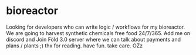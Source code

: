 # bioreactor
Looking for developers who can write logic / workflows for my bioreactor. We are going to harvest synthetic chemicals free food 24/7/365. Add me on discord and Join Föld 3.0 server where we can talk about payments and plans / plants ;) thx for reading. have fun. take care. OZz
